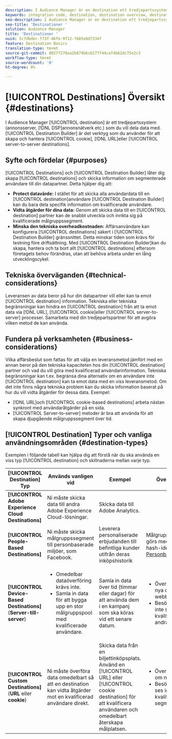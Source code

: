 ```yaml
---
description: I Audience Manager är en destination ett tredjepartssystem (annonsserver, DSP, annonsnätverk osv.) som du vill dela data med. Använd verktyget Destination Builder för att skapa och hantera cookie-filer, URL-adresser eller server-till-server-mål.
keywords: integration code, destination, destination overview, destination, destination, destination, destination, destination, destination, destination, destination, destination, destination, destination
seo-description: I Audience Manager är en destination ett tredjepartssystem (annonsserver, DSP, annonsnätverk osv.) som du vill dela data med. Destination Builder är det verktyg du använder för att skapa och hantera mål för cookies, URL eller server-to-server.
seo-title: 'Destinationer '
solution: Audience Manager
title: 'Destinationer '
uuid: 5c7dbdec-f73f-46fe-9f12-7685e8d7334f
feature: Destination Basics
translation-type: tm+mt
source-git-commit: 8027f278aa2b879b6cb277f44caf4b62dc75e2c3
workflow-type: tm+mt
source-wordcount: '0'
ht-degree: 0%

---
```



# [!UICONTROL Destinations] Översikt {#destinations}

I Audience Manager [!UICONTROL destination] är ett tredjepartssystem (annonsserver, [!DNL DSP]annonsnätverk etc.) som du vill dela data med. [!UICONTROL Destination Builder] är det verktyg som du använder för att skapa och hantera [!UICONTROL cookie], [!DNL URL]eller [!UICONTROL server-to-server destinations].

## Syfte och fördelar {#purposes}

<!-- c_destinations.xml -->

[!UICONTROL Destinations] och [!UICONTROL Destination Builder] låter dig skapa [!UICONTROL destinations] och skicka information om segmenterade användare till din datapartner. Detta hjälper dig att:

* **Protect datavärde:** I stället för att skicka alla användardata till en [!UICONTROL destination]användare [!UICONTROL Destination Builder] kan du bara dela specifik information om kvalificerade användare.
* **Vidta åtgärder för dina data:** Genom att skicka data till en [!UICONTROL destination] partner kan de snabbt utveckla och inrikta sig på kvalificerade målgruppssegment.
* **Minska den tekniska overheadkostnaden:** Affärsanvändare kan konfigurera [!UICONTROL destinations] säkert i [!UICONTROL Destination Builder] gränssnittet. Detta minskar tiden som krävs för testning före driftsättning. Med [!UICONTROL Destination Builder]kan du skapa, hantera och ta bort allt [!UICONTROL destinations] eftersom företagets behov förändras, utan att behöva arbeta under en lång utvecklingscykel.

## Tekniska överväganden {#technical-considerations}

<!-- destination-delivery-methods.xml -->

Leveransen av data beror på hur din datapartner vill eller kan ta emot [!UICONTROL destination] information. Tekniska eller tekniska begränsningar kan hindra en [!UICONTROL destination] från att ta emot data via [!DNL URL], [!UICONTROL cookie]eller [!UICONTROL server-to-server] processer. Samarbeta med din tredjepartspartner för att avgöra vilken metod de kan använda.

## Fundera på verksamheten {#business-considerations}

Vilka affärsbeslut som fattas för att välja en leveransmetod jämfört med en annan beror på den tekniska kapaciteten hos din [!UICONTROL destination] partner och vad du vill göra med kvalificerad användarinformation. Tekniska begränsningar kan t.ex. begränsa dina alternativ om en användare inte [!UICONTROL destination] kan ta emot data med en viss leveransmetod. Om det inte finns några tekniska problem kan du skicka information baserat på hur du vill vidta åtgärder för dessa data. Exempel:

* [!DNL URL]och [!UICONTROL cookie-based destinations] arbeta nästan synkront med användaråtgärder på en sida.
* [!UICONTROL Server-to-server] metoder är bra att använda för att skapa djupgående målgruppssegment över tid.

## [!UICONTROL Destination] Typer och vanliga användningsområden {#destination-types}

Exemplen i följande tabell kan hjälpa dig att förstå när du ska använda en viss typ [!UICONTROL destination] och skillnaderna mellan varje typ.

| [!UICONTROL Destination] Typ | Används vanligen vid | Exempel | Överväganden |
|--- |--- |--- |--- |
| **[!UICONTROL Adobe Experience Cloud Destinations]** | Ni måste skicka data till andra Adobe Experience Cloud-lösningar. | Skicka data till Adobe Analytics. |  |
| **[!UICONTROL People-Based Destinations]** | Ni måste skicka målgruppssegment till personbaserade miljöer, som Facebook. | Leverera personaliserade erbjudanden till befintliga kunder utifrån deras inköpshistorik | Målgruppsanpassning görs med hjälp av hash-identifierare. Se [Personbaserade mål](people-based-destinations-overview.md). |
| **[!UICONTROL Device-Based Destinations]** (**Server-till-server**) | <ul><li>Omedelbar dataöverföring krävs inte.</li><li>Samla in data för att bygga upp en stor målgruppspool med kvalificerade användare.</li></ul> | Samla in data över tid (timmar eller dagar) för att använda dem i en kampanj som ska köras vid ett senare datum. | <ul><li>Överför data om nya och tidigare webbplatsbesökare. </li><li>Besökarna behöver inte ses igen för att kvalificera sig för andra segment.</li></ul> |
| **[!UICONTROL Custom Destinations]** (**URL** eller **cookie**) | Ni måste överföra data omedelbart så att en destination kan vidta åtgärder mot en kvalificerad användare direkt. | Skicka data från en biljettinköpsplats. Använd en [!UICONTROL URL] eller [!UICONTROL cookie destination] för att kvalificera användaren och omedelbart återskapa målplatsen. | <ul><li>Överför endast data om nya besökare. </li><li>Besökarna måste ses igen för att bli kvalificerade för segmentet.</li></ul> |
